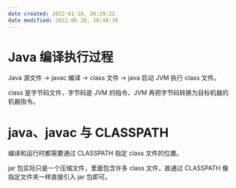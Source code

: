 ```yaml
---
date created: 2022-01-10, 20:29:22
date modified: 2022-06-20, 16:48:39
---
```


# Java 编译执行过程

Java 源文件 -> javac 编译 -> class 文件 -> java 启动 JVM 执行 class 文件。

class 是字节码文件，字节码是 JVM 的指令，JVM 再把字节码转换为目标机器的机器指令。

# java、javac 与 CLASSPATH

编译和运行时都需要通过 CLASSPATH 指定 class 文件的位置。

jar 包实际只是一个压缩文件，里面包含许多 class 文件，故通过 CLASSPATH 像指定文件夹一样直接引入 jar 包即可。
